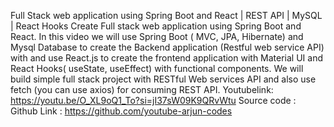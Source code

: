 Full Stack web application using Spring Boot and React | REST API | MySQL | React Hooks
Create Full stack web application using Spring Boot and React. In this video we will use Spring Boot ( MVC, JPA, Hibernate) 
and Mysql Database to create the Backend application (Restful web service API) with and use React.js to create the frontend 
application with Material UI and React Hooks( useState, useEffect) with functional components. We will build simple full stack project
with RESTful Web services API and also use fetch (you can use axios) for consuming REST API.
Youtubelink: https://youtu.be/O_XL9oQ1_To?si=jI37sW09K9QRvWtu
Source code : Github Link : https://github.com/youtube-arjun-codes
